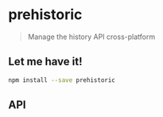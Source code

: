 # prehistoric

> Manage the history API cross-platform

<!-- Write a short summary about your library here -->

## Let me have it!
```sh
npm install --save prehistoric
```

## API

<!-- Describe your API here -->
